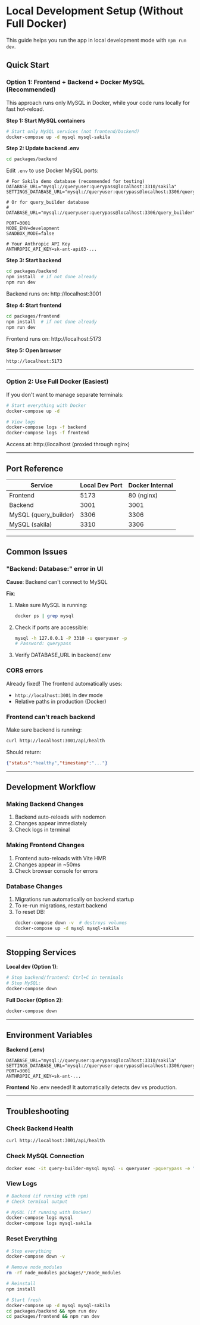 # Local Development Setup (Without Full Docker)

This guide helps you run the app in local development mode with `npm run dev`.

## Quick Start

### Option 1: Frontend + Backend + Docker MySQL (Recommended)

This approach runs only MySQL in Docker, while your code runs locally for fast hot-reload.

**Step 1: Start MySQL containers**
```bash
# Start only MySQL services (not frontend/backend)
docker-compose up -d mysql mysql-sakila
```

**Step 2: Update backend .env**
```bash
cd packages/backend
```

Edit `.env` to use Docker MySQL ports:
```env
# For Sakila demo database (recommended for testing)
DATABASE_URL="mysql://queryuser:querypass@localhost:3310/sakila"
SETTINGS_DATABASE_URL="mysql://queryuser:querypass@localhost:3306/query_builder"

# Or for query_builder database
# DATABASE_URL="mysql://queryuser:querypass@localhost:3306/query_builder"

PORT=3001
NODE_ENV=development
SANDBOX_MODE=false

# Your Anthropic API Key
ANTHROPIC_API_KEY=sk-ant-api03-...
```

**Step 3: Start backend**
```bash
cd packages/backend
npm install  # if not done already
npm run dev
```

Backend runs on: http://localhost:3001

**Step 4: Start frontend**
```bash
cd packages/frontend
npm install  # if not done already
npm run dev
```

Frontend runs on: http://localhost:5173

**Step 5: Open browser**
```
http://localhost:5173
```

---

### Option 2: Use Full Docker (Easiest)

If you don't want to manage separate terminals:

```bash
# Start everything with Docker
docker-compose up -d

# View logs
docker-compose logs -f backend
docker-compose logs -f frontend
```

Access at: http://localhost (proxied through nginx)

---

## Port Reference

| Service | Local Dev Port | Docker Internal |
|---------|---------------|-----------------|
| Frontend | 5173 | 80 (nginx) |
| Backend | 3001 | 3001 |
| MySQL (query_builder) | 3306 | 3306 |
| MySQL (sakila) | 3310 | 3306 |

---

## Common Issues

### "Backend: Database:" error in UI

**Cause**: Backend can't connect to MySQL

**Fix**:
1. Make sure MySQL is running:
   ```bash
   docker ps | grep mysql
   ```

2. Check if ports are accessible:
   ```bash
   mysql -h 127.0.0.1 -P 3310 -u queryuser -p
   # Password: querypass
   ```

3. Verify DATABASE_URL in backend/.env

### CORS errors

Already fixed! The frontend automatically uses:
- `http://localhost:3001` in dev mode
- Relative paths in production (Docker)

### Frontend can't reach backend

Make sure backend is running:
```bash
curl http://localhost:3001/api/health
```

Should return:
```json
{"status":"healthy","timestamp":"..."}
```

---

## Development Workflow

### Making Backend Changes
1. Backend auto-reloads with nodemon
2. Changes appear immediately
3. Check logs in terminal

### Making Frontend Changes
1. Frontend auto-reloads with Vite HMR
2. Changes appear in ~50ms
3. Check browser console for errors

### Database Changes
1. Migrations run automatically on backend startup
2. To re-run migrations, restart backend
3. To reset DB:
   ```bash
   docker-compose down -v  # destroys volumes
   docker-compose up -d mysql mysql-sakila
   ```

---

## Stopping Services

**Local dev (Option 1)**:
```bash
# Stop backend/frontend: Ctrl+C in terminals
# Stop MySQL:
docker-compose down
```

**Full Docker (Option 2)**:
```bash
docker-compose down
```

---

## Environment Variables

**Backend (.env)**
```env
DATABASE_URL="mysql://queryuser:querypass@localhost:3310/sakila"
SETTINGS_DATABASE_URL="mysql://queryuser:querypass@localhost:3306/query_builder"
PORT=3001
ANTHROPIC_API_KEY=sk-ant-...
```

**Frontend**
No .env needed! It automatically detects dev vs production.

---

## Troubleshooting

### Check Backend Health
```bash
curl http://localhost:3001/api/health
```

### Check MySQL Connection
```bash
docker exec -it query-builder-mysql mysql -u queryuser -pquerypass -e "SHOW DATABASES;"
```

### View Logs
```bash
# Backend (if running with npm)
# Check terminal output

# MySQL (if running with Docker)
docker-compose logs mysql
docker-compose logs mysql-sakila
```

### Reset Everything
```bash
# Stop everything
docker-compose down -v

# Remove node_modules
rm -rf node_modules packages/*/node_modules

# Reinstall
npm install

# Start fresh
docker-compose up -d mysql mysql-sakila
cd packages/backend && npm run dev
cd packages/frontend && npm run dev
```

